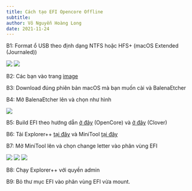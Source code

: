 ```yaml
---
title: Cách tạo EFI Opencore Offline
subtitle: 
author: Võ Nguyễn Hoàng Long
date: 2021-11-24
---
```


B1: Format ổ USB theo định dạng NTFS hoặc HFS+ (macOS Extended (Journaled))

<img src="https://everythingforhackintosher.files.wordpress.com/2021/09/cleanshot-2021-09-26-at-23.01.00.png?w=352">

<img src="https://everythingforhackintosher.files.wordpress.com/2021/09/cleanshot-2021-09-26-at-22.59.38.png?w=1024">

B2: Các bạn vào trang [image](https://heavietnam.ga/image/)

B3: Download đúng phiên bản macOS mà bạn muốn cài và BalenaEtcher

B4: Mở BalenaEtcher lên và chọn như hình

<img src="https://everythingforhackintosher.files.wordpress.com/2021/09/cleanshot-2021-09-26-at-23.01.44-1.png?w=987">

B5: Build EFI theo hướng dẫn [ở đây](https://heavietnam.ga/2021/11/23/cach-tao-efi-cho-opencore/) (OpenCore) và [ở đây](https://heavietnam.ga/2021/11/23/cach-tao-efi-clover/) (Clover)

B6: Tải Explorer++ [tại đây](https://explorerplusplus.com/download) và MiniTool [tại đây](https://www.partitionwizard.com/free-partition-manager.html)

B7: Mở MiniTool lên và chọn change letter vào phân vùng EFI

<img src="https://everythingforhackintosher.files.wordpress.com/2021/09/cleanshot-2021-09-26-at-23.06.20.png?w=663">

<img src="https://everythingforhackintosher.files.wordpress.com/2021/09/cleanshot-2021-09-26-at-23.06.56.png?w=679">

<img src="https://everythingforhackintosher.files.wordpress.com/2021/09/cleanshot-2021-09-26-at-23.05.55.png?w=679">

B8: Chạy Explorer++ với quyền admin

B9: Bỏ thư mục EFI vào phân vùng EFI vừa mount.
